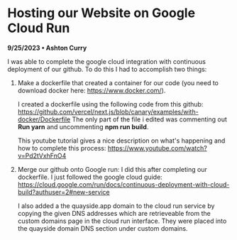 # Hosting our Website on Google Cloud Run
**9/25/2023 • Ashton Curry**

I was able to complete the google cloud integration with continuous deployment of our github. To do this I had to accomplish two things:
1. Make a dockerfile that created a container for our code (you need to download docker here: https://www.docker.com/).

    I created a dockerfile using the following code from this github: 
    https://github.com/vercel/next.js/blob/canary/examples/with-docker/Dockerfile
    The only part of the file i edited was commenting out **Run yarn** and uncommenting **npm run build**. 

    This youtube tutorial gives a nice description on what's happening and how to complete this process:
    https://www.youtube.com/watch?v=Pd2tVxhFnO4

2. Merge our github onto Google run:
    I did this after completing our dockerfile. I just followed the google cloud guide:
    https://cloud.google.com/run/docs/continuous-deployment-with-cloud-build?authuser=2#new-service

    I also added a the quayside.app domain to the cloud run service by copying the given DNS addresses which are retrieveable from the custom domains page in the cloud run interface. They were placed into the quayside domain DNS section under custom domains.
